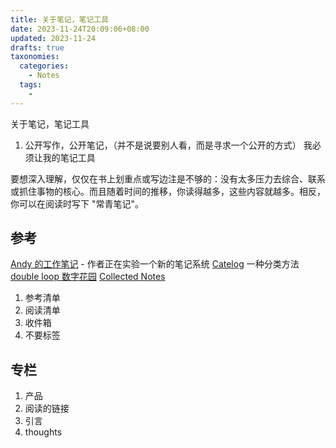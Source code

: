 ```yaml
---
title: 关于笔记，笔记工具
date: 2023-11-24T20:09:06+08:00
updated: 2023-11-24
drafts: true
taxonomies:
  categories:
    - Notes
  tags:
    -
---
```


关于笔记，笔记工具

<!-- more -->

1. 公开写作，公开笔记，（并不是说要别人看，而是寻求一个公开的方式）
   我必须让我的笔记工具

要想深入理解，仅仅在书上划重点或写边注是不够的：没有太多压力去综合、联系或抓住事物的核心。而且随着时间的推移，你读得越多，这些内容就越多。相反，你可以在阅读时写下 "常青笔记"。

## 参考

[Andy 的工作笔记](https://notes.andymatuschak.org/%C2%A7Note-writing_systems) - 作者正在实验一个新的笔记系统
[Catelog](https://dev.to/amitnovick/a-catalog-of-your-files-2nd7) 一种分类方法
[double loop 数字花园](https://commonplace.doubleloop.net/)
[Collected Notes](https://collectednotes.com)

1. 参考清单
2. 阅读清单
3. 收件箱
4. 不要标签

## 专栏

1. 产品
2. 阅读的链接
3. 引言
4. thoughts
